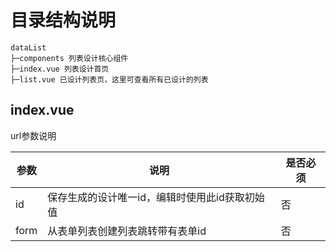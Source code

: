 # 目录结构说明

```text
dataList
├─components 列表设计核心组件
├─index.vue 列表设计首页
├─list.vue 已设计列表页，这里可查看所有已设计的列表
```

## index.vue
url参数说明

| 参数   | 说明                        | 是否必须 |
|------|---------------------------|------|
| id   | 保存生成的设计唯一id，编辑时使用此id获取初始值 |否|
| form | 从表单列表创建列表跳转带有表单id         |否|
